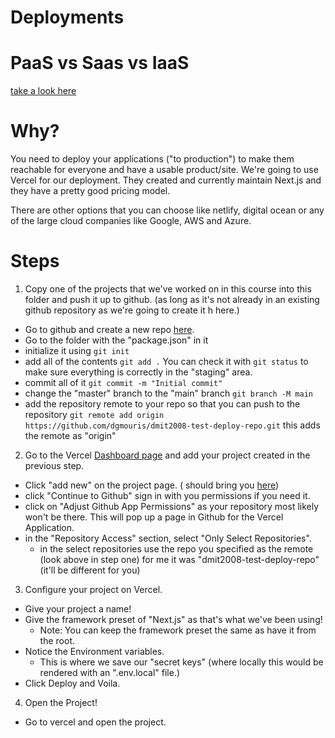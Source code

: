 # Deployments

# PaaS vs Saas vs IaaS
[take a look here](platform_options.excalidraw)

# Why?

You need to deploy your applications ("to production") to make them reachable for everyone and have a usable product/site. We're going to use Vercel for our deployment. They created and currently maintain Next.js and they have a pretty good pricing model.

There are other options that you can choose like netlify, digital ocean or any of the large cloud companies like Google, AWS and Azure.

# Steps

1. Copy one of the projects that we've worked on in this course into this folder and push it up to github. (as long as it's not already in an existing github repository as we're going to create it h here.)
- Go to github and create a new repo [here](https://github.com/new).
- Go to the folder with the "package.json" in it
- initialize it using `git init`
- add all of the contents `git add .` You can check it with `git status` to make sure everything is correctly in the "staging" area.
- commit all of it `git commit -m "Initial commit"`
- change the "master" branch to the "main" branch `git branch -M main`
- add the repository remote to your repo so that you can push to the repository `git remote add origin https://github.com/dgmouris/dmit2008-test-deploy-repo.git` this adds the remote as "origin"
2. Go to the Vercel [Dashboard page](https://vercel.com/dashboard) and add your project created in the previous step.
- Click "add new" on the project page. ( should bring you [here](https://vercel.com/new))
- click "Continue to Github" sign in with you permissions if you need it.
- click on "Adjust Github App Permissions" as your repository most likely won't be there. This will pop up a page in Github for the Vercel Application.
- in the "Repository Access" section, select "Only Select Repositories".
	- in the select repositories use the repo you specified as the remote (look above in step one) for me it was "dmit2008-test-deploy-repo" (it'll be different for you)
3. Configure your project on Vercel.
- Give your project a name!
- Give the framework preset of "Next.js" as that's what we've been using!
	- Note: You can keep the framework preset the same as have it from the root.
- Notice the Environment variables.
	- This is where we save our "secret keys" (where locally this would be rendered with an ".env.local" file.)
- Click Deploy and Voila.
4.  Open the Project!
- Go to vercel and open the project.
